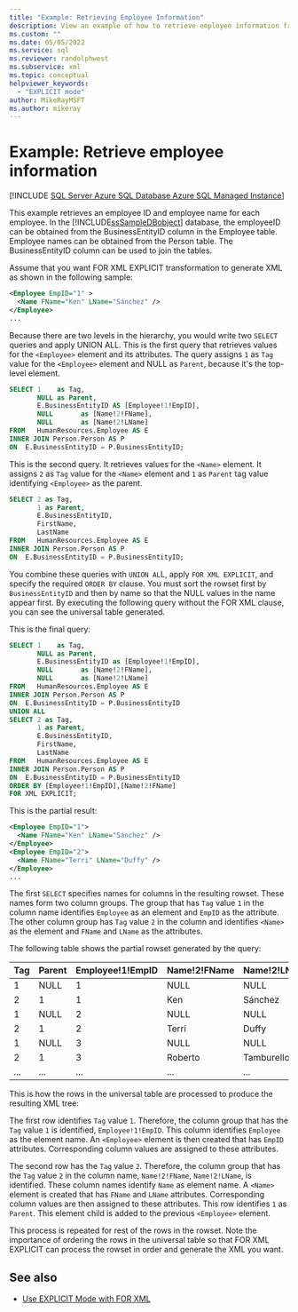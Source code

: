 ```yaml
---
title: "Example: Retrieving Employee Information"
description: View an example of how to retrieve employee information from a database as XML using a query with FOR XML EXPLICIT.
ms.custom: ""
ms.date: 05/05/2022
ms.service: sql
ms.reviewer: randolphwest
ms.subservice: xml
ms.topic: conceptual
helpviewer_keywords:
  - "EXPLICIT mode"
author: MikeRayMSFT
ms.author: mikeray
---
```

# Example: Retrieve employee information

[!INCLUDE [SQL Server Azure SQL Database Azure SQL Managed Instance](../../includes/applies-to-version/sql-asdb-asdbmi.md)]

This example retrieves an employee ID and employee name for each employee. In the [!INCLUDE[ssSampleDBobject](../../includes/sssampledbobject-md.md)] database, the employeeID can be obtained from the BusinessEntityID column in the Employee table. Employee names can be obtained from the Person table. The BusinessEntityID column can be used to join the tables.

Assume that you want FOR XML EXPLICIT transformation to generate XML as shown in the following sample:

```xml
<Employee EmpID="1" >
  <Name FName="Ken" LName="Sánchez" />
</Employee>
...
```

Because there are two levels in the hierarchy, you would write two `SELECT` queries and apply UNION ALL. This is the first query that retrieves values for the `<Employee>` element and its attributes. The query assigns `1` as `Tag` value for the `<Employee>` element and NULL as `Parent`, because it's the top-level element.

```sql
SELECT 1    as Tag,
       NULL as Parent,
       E.BusinessEntityID AS [Employee!1!EmpID],
       NULL       as [Name!2!FName],
       NULL       as [Name!2!LName]
FROM   HumanResources.Employee AS E
INNER JOIN Person.Person AS P
ON  E.BusinessEntityID = P.BusinessEntityID;
```

This is the second query. It retrieves values for the `<Name>` element. It assigns `2` as `Tag` value for the `<Name>` element and `1` as `Parent` tag value identifying `<Employee>` as the parent.

```sql
SELECT 2 as Tag,
       1 as Parent,
       E.BusinessEntityID,
       FirstName,
       LastName
FROM   HumanResources.Employee AS E
INNER JOIN Person.Person AS P
ON  E.BusinessEntityID = P.BusinessEntityID;
```

You combine these queries with `UNION AL`L, apply `FOR XML EXPLICIT`, and specify the required `ORDER BY` clause. You must sort the rowset first by `BusinessEntityID` and then by name so that the NULL values in the name appear first. By executing the following query without the FOR XML clause, you can see the universal table generated.

This is the final query:

```sql
SELECT 1    as Tag,
       NULL as Parent,
       E.BusinessEntityID as [Employee!1!EmpID],
       NULL       as [Name!2!FName],
       NULL       as [Name!2!LName]
FROM   HumanResources.Employee AS E
INNER JOIN Person.Person AS P
ON  E.BusinessEntityID = P.BusinessEntityID
UNION ALL
SELECT 2 as Tag,
       1 as Parent,
       E.BusinessEntityID,
       FirstName,
       LastName
FROM   HumanResources.Employee AS E
INNER JOIN Person.Person AS P
ON  E.BusinessEntityID = P.BusinessEntityID
ORDER BY [Employee!1!EmpID],[Name!2!FName]
FOR XML EXPLICIT;
```

This is the partial result:

```xml
<Employee EmpID="1">
  <Name FName="Ken" LName="Sánchez" />
</Employee>
<Employee EmpID="2">
  <Name FName="Terri" LName="Duffy" />
</Employee>
...
```

The first `SELECT` specifies names for columns in the resulting rowset. These names form two column groups. The group that has `Tag` value `1` in the column name identifies `Employee` as an element and `EmpID` as the attribute. The other column group has `Tag` value `2` in the column and identifies `<Name>` as the element and `FName` and `LName` as the attributes.

The following table shows the partial rowset generated by the query:

Tag | Parent | Employee!1!EmpID | Name!2!FName | Name!2!LName
---|---|---|---|---
1 | NULL | 1 | NULL | NULL
2 | 1 | 1 | Ken | Sánchez
1 | NULL | 2 | NULL | NULL
2 | 1 | 2 | Terri | Duffy
1 | NULL | 3 | NULL | NULL
2 | 1 | 3 | Roberto | Tamburello
... | ... | ... | ... | ...

This is how the rows in the universal table are processed to produce the resulting XML tree:

The first row identifies `Tag` value `1`. Therefore, the column group that has the `Tag` value `1` is identified, `Employee!1!EmpID`. This column identifies `Employee` as the element name. An `<Employee>` element is then created that has `EmpID` attributes. Corresponding column values are assigned to these attributes.

The second row has the `Tag` value `2`. Therefore, the column group that has the `Tag` value `2` in the column name, `Name!2!FName`, `Name!2!LName`, is identified. These column names identify `Name` as element name. A `<Name>` element is created that has `FName` and `LName` attributes. Corresponding column values are then assigned to these attributes. This row identifies `1` as `Parent`. This element child is added to the previous `<Employee>` element.

This process is repeated for rest of the rows in the rowset. Note the importance of ordering the rows in the universal table so that FOR XML EXPLICIT can process the rowset in order and generate the XML you want.

## See also

- [Use EXPLICIT Mode with FOR XML](../../relational-databases/xml/use-explicit-mode-with-for-xml.md)
